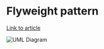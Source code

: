 # Flyweight pattern

[Link to article](http://www.growingwiththeweb.com/2014/02/flyweight-design-pattern.html)

![UML Diagram](http://www.growingwiththeweb.com/images/2014/02/17/flyweight-uml.svg)
